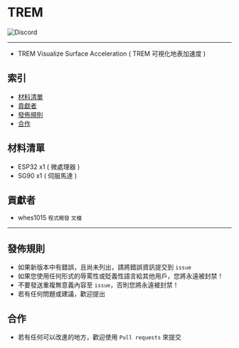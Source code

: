 # TREM
<img alt="Discord" src="https://img.shields.io/discord/926545182407688273">

------

- TREM Visualize Surface Acceleration ( TREM 可視化地表加速度 )

## 索引
- [材料清單](#材料清單)
- [貢獻者](#貢獻者)
- [發佈規則](#發佈規則)
- [合作](#合作)

## 材料清單
- ESP32 x1 ( 微處理器 )
- SG90 x1 ( 伺服馬達 )

## 貢獻者
- whes1015 `程式開發` `文檔`

------

## 發佈規則
- 如果新版本中有錯誤，且尚未列出，請將錯誤資訊提交到 ```issue```
- 如果您使用任何形式的辱罵性或貶義性語言給其他用戶，您將永遠被封禁！
- 不要發送重複無意義內容至 ```issue```，否則您將永遠被封禁！
- 若有任何問題或建議，歡迎提出

## 合作
- 若有任何可以改進的地方，歡迎使用 ```Pull requests``` 來提交
